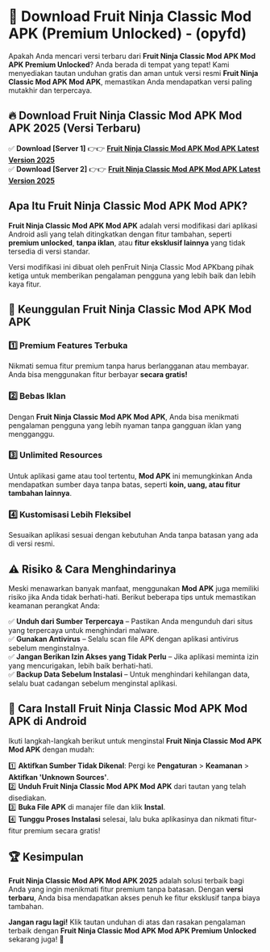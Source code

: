 

# 🎯 Download Fruit Ninja Classic Mod APK (Premium Unlocked) -  (opyfd) 

Apakah Anda mencari versi terbaru dari **Fruit Ninja Classic Mod APK Mod APK Premium Unlocked**? Anda berada di tempat yang tepat! Kami menyediakan tautan unduhan gratis dan aman untuk versi resmi **Fruit Ninja Classic Mod APK Mod APK**, memastikan Anda mendapatkan versi paling mutakhir dan terpercaya.

## 🔥 Download Fruit Ninja Classic Mod APK Mod APK 2025 (Versi Terbaru)

✅ **Download [Server 1]** 👉👉 [**Fruit Ninja Classic Mod APK Mod APK Latest Version 2025**](https://apkcomod.com?title=Fruit_Ninja_Classic_Mod_APK)  
✅ **Download [Server 2]** 👉👉 [**Fruit Ninja Classic Mod APK Mod APK Latest Version 2025**](https://apkcomod.com?title=Fruit_Ninja_Classic_Mod_APK)  

## Apa Itu Fruit Ninja Classic Mod APK Mod APK?

**Fruit Ninja Classic Mod APK Mod APK** adalah versi modifikasi dari aplikasi Android asli yang telah ditingkatkan dengan fitur tambahan, seperti **premium unlocked**, **tanpa iklan**, atau **fitur eksklusif lainnya** yang tidak tersedia di versi standar.

Versi modifikasi ini dibuat oleh penFruit Ninja Classic Mod APKbang pihak ketiga untuk memberikan pengalaman pengguna yang lebih baik dan lebih kaya fitur.

## 🎯 Keunggulan Fruit Ninja Classic Mod APK Mod APK

### 1️⃣ Premium Features Terbuka
Nikmati semua fitur premium tanpa harus berlangganan atau membayar. Anda bisa menggunakan fitur berbayar **secara gratis!**

### 2️⃣ Bebas Iklan
Dengan **Fruit Ninja Classic Mod APK Mod APK**, Anda bisa menikmati pengalaman pengguna yang lebih nyaman tanpa gangguan iklan yang mengganggu.

### 3️⃣ Unlimited Resources
Untuk aplikasi game atau tool tertentu, **Mod APK** ini memungkinkan Anda mendapatkan sumber daya tanpa batas, seperti **koin, uang, atau fitur tambahan lainnya**.

### 4️⃣ Kustomisasi Lebih Fleksibel
Sesuaikan aplikasi sesuai dengan kebutuhan Anda tanpa batasan yang ada di versi resmi.

## ⚠️ Risiko & Cara Menghindarinya

Meski menawarkan banyak manfaat, menggunakan **Mod APK** juga memiliki risiko jika Anda tidak berhati-hati. Berikut beberapa tips untuk memastikan keamanan perangkat Anda:

✅ **Unduh dari Sumber Terpercaya** – Pastikan Anda mengunduh dari situs yang terpercaya untuk menghindari malware.  
✅ **Gunakan Antivirus** – Selalu scan file APK dengan aplikasi antivirus sebelum menginstalnya.  
✅ **Jangan Berikan Izin Akses yang Tidak Perlu** – Jika aplikasi meminta izin yang mencurigakan, lebih baik berhati-hati.  
✅ **Backup Data Sebelum Instalasi** – Untuk menghindari kehilangan data, selalu buat cadangan sebelum menginstal aplikasi.

## 📌 Cara Install Fruit Ninja Classic Mod APK Mod APK di Android

Ikuti langkah-langkah berikut untuk menginstal **Fruit Ninja Classic Mod APK Mod APK** dengan mudah:

1️⃣ **Aktifkan Sumber Tidak Dikenal**: Pergi ke **Pengaturan** > **Keamanan** > **Aktifkan 'Unknown Sources'**.  
2️⃣ **Unduh Fruit Ninja Classic Mod APK Mod APK** dari tautan yang telah disediakan.  
3️⃣ **Buka File APK** di manajer file dan klik **Instal**.  
4️⃣ **Tunggu Proses Instalasi** selesai, lalu buka aplikasinya dan nikmati fitur-fitur premium secara gratis!

## 🏆 Kesimpulan

**Fruit Ninja Classic Mod APK Mod APK 2025** adalah solusi terbaik bagi Anda yang ingin menikmati fitur premium tanpa batasan. Dengan **versi terbaru**, Anda bisa mendapatkan akses penuh ke fitur eksklusif tanpa biaya tambahan.

**Jangan ragu lagi!** Klik tautan unduhan di atas dan rasakan pengalaman terbaik dengan **Fruit Ninja Classic Mod APK Mod APK Premium Unlocked** sekarang juga! 🚀

